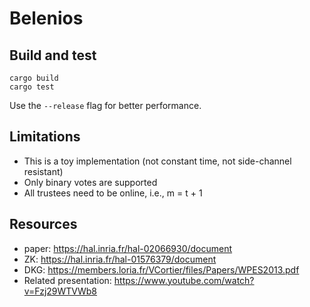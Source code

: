 # Belenios

## Build and test
```
cargo build
cargo test
```
Use the `--release` flag for better performance.

## Limitations
- This is a toy implementation (not constant time, not side-channel resistant)
- Only binary votes are supported
- All trustees need to be online, i.e., m = t + 1

## Resources
- paper: https://hal.inria.fr/hal-02066930/document
- ZK: https://hal.inria.fr/hal-01576379/document
- DKG: https://members.loria.fr/VCortier/files/Papers/WPES2013.pdf
- Related presentation: https://www.youtube.com/watch?v=Fzj29WTVWb8